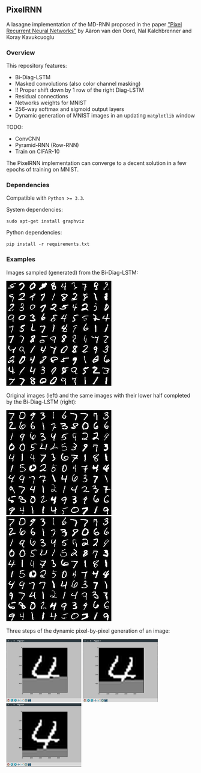 ## PixelRNN

 A lasagne implementation of the MD-RNN proposed in the paper ["Pixel Recurrent Neural Networks"](https://arxiv.org/abs/1601.06759) by Aäron van den Oord, Nal Kalchbrenner and Koray Kavukcuoglu

### Overview

This repository features:
* Bi-Diag-LSTM
* Masked convolutions (also color channel masking)
* !! Proper shift down by 1 row of the right Diag-LSTM
* Residual connections
* Networks weights for MNIST
* 256-way softmax and sigmoid output layers
* Dynamic generation of MNIST images in an updating `matplotlib` window

TODO:
* ConvCNN
* Pyramid-RNN (Row-RNN)
* Train on CIFAR-10

The PixelRNN implementation can converge to a decent solution in a few epochs of training on MNIST.

### Dependencies
Compatible with `Python >= 3.3`.

System dependencies:
```
sudo apt-get install graphviz
```

Python dependencies:
```
pip install -r requirements.txt
```

### Examples

Images sampled (generated) from the Bi-Diag-LSTM:

![Generated](./data/generated/generated.jpg)

Original images (left) and the same images with their lower half completed by the Bi-Diag-LSTM (right):

![Original](./data/generated/originals.jpg) ![Completed](./data/generated/completed.jpg)

Three steps of the dynamic pixel-by-pixel generation of an image:

<img src="data/generated/generation_part1.png" alt="Part1" style="width: 200px;"/>
<img src="data/generated/generation_part2.png" alt="Part2" style="width: 200px;"/>
<img src="data/generated/generation_part3.png" alt="Part3" style="width: 200px;"/>
